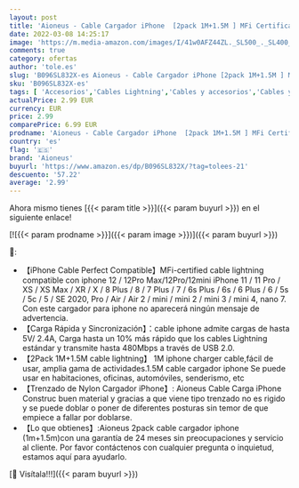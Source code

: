 ```yaml
---
layout: post
title: 'Aioneus - Cable Cargador iPhone  [2pack 1M+1.5M ] MFi Certificado Cable Lightning Carga Rápida Trenzado de Nylon Cargador iPhone Compatible con iPhone 12 11 Pro Max XS XR X 8 7 Plus 6s 6 Plus 5s SE  iPad'
date: 2022-03-08 14:25:17
image: 'https://m.media-amazon.com/images/I/41w0AFZ44ZL._SL500_._SL400_.jpg'
comments: true
category: ofertas
author: 'tole.es'
slug: 'B096SL832X-es Aioneus - Cable Cargador iPhone [2pack 1M+1.5M ] MFi...'
sku: 'B096SL832X-es'
tags: [ 'Accesorios','Cables Lightning','Cables y accesorios','Cables y conectores','Informática','aioneus','ipad','iphone', ]
actualPrice: 2.99 EUR
currency: EUR
price: 2.99
comparePrice: 6.99 EUR
prodname: 'Aioneus - Cable Cargador iPhone  [2pack 1M+1.5M ] MFi Certificado Cable Lightning Carga Rápida Trenzado de Nylon Cargador iPhone Compatible con iPhone 12 11 Pro Max XS XR X 8 7 Plus 6s 6 Plus 5s SE  iPad'
country: 'es'
flag: '🇪🇸'
brand: 'Aioneus'
buyurl: 'https://www.amazon.es/dp/B096SL832X/?tag=tolees-21'
descuento: '57.22'
average: '2.99'
---
```


Ahora mismo tienes [{{< param title >}}]({{< param buyurl >}}) en el siguiente enlace!

[![{{< param prodname >}}]({{< param image >}})]({{< param buyurl >}})

🔎:

- 【iPhone Cable Perfect Compatible】MFi-certified cable lightning compatible con iphone 12 / 12Pro Max/12Pro/12mini iPhone 11 / 11 Pro / XS / XS Max / XR / X / 8 Plus / 8 / 7 Plus / 7 / 6s Plus / 6s / 6 Plus / 6 / 5s / 5c / 5 / SE 2020, Pro / Air / Air 2 / mini / mini 2 / mini 3 / mini 4, nano 7. Con este cargador para iphone no aparecerá ningún mensaje de advertencia.
- 【Carga Rápida y Sincronización】：cable iphone admite cargas de hasta 5V/ 2.4A, Carga hasta un 10% más rápido que los cables Lightning estándar y transmite hasta 480Mbps a través de USB 2.0.
- 【2Pack 1M+1.5M cable lightning】 1M iphone charger cable,fácil de usar, amplia gama de actividades.1.5M cable cargador iphone Se puede usar en habitaciones, oficinas, automóviles, senderismo, etc
- 【Trenzado de Nylon Cargador iPhone】: Aioneus Cable Carga iPhone Construc buen material y gracias a que viene tipo trenzado no es rigido y se puede doblar o poner de diferentes posturas sin temor de que empiece a fallar por doblarse.
- 【Lo que obtienes】:Aioneus 2pack cable cargador iphone (1m+1.5m)con una garantía de 24 meses sin preocupaciones y servicio al cliente. Por favor contáctenos con cualquier pregunta o inquietud, estamos aquí para ayudarlo.

[🛒 Visítala!!!]({{< param buyurl >}})
